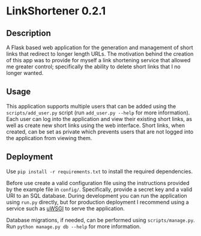 # LinkShortener 0.2.1

## Description

A Flask based web application for the generation and management of short links that redirect to longer length URLs. The 
motivation behind the creation of this app was to provide for myself a link shortening service that allowed me greater 
control; specifically the ability to delete short links that I no longer wanted.

## Usage

This application supports multiple users that can be added using the ``scripts/add_user.py`` script (run 
``add_user.py --help`` for more information). Each user can log into the application and view their existing short links, 
as well as create new short links using the web interface. Short links, when created, can be set as private which 
prevents users that are not logged into the application from viewing them.

## Deployment

Use ``pip install -r requirements.txt`` to install the required dependencies.

Before use create a valid configuration file using the instructions provided by the example file in ``config/``.
Specifically, provide a secret key and a valid URI to an SQL database. During development you can run the application 
using ``run.py`` directly, but for production deployment I recommend using a service such as 
[uWSGI](https://uwsgi-docs.readthedocs.io/en/latest/) to serve the application.

Database migrations, if needed, can be performed using ``scripts/manage.py``. Run 
``python manage.py db --help`` for more information.